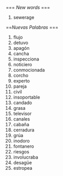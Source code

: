 === *New words* ===

1. sewerage

==*Nuevas Palabras* ===

1. flujo
2. detuvo
3. apagón
4. cancha
5. inspecciona
6. noticiero
7. conmocionada
8. corcho
9. experto
10. pareja
11. civil
12. insoportable
13. candado
14. grasa
15. televisor
16. canales
17. cabaña
18. cerradura
19. grúa
20. inodoro
21. fontanero
22. riesgos
23. involucraba
24. desagüe
25. estropea
